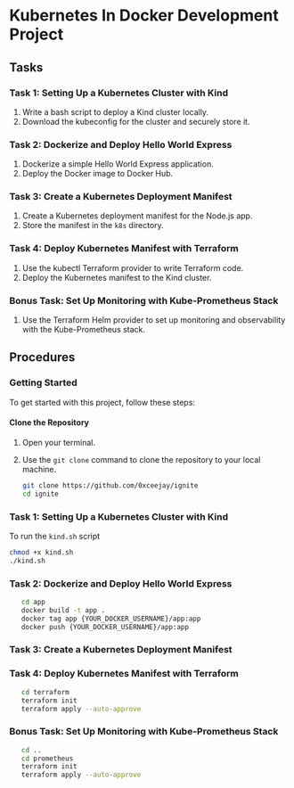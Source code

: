 # Kubernetes In Docker Development Project

## Tasks

### Task 1: Setting Up a Kubernetes Cluster with Kind

1. Write a bash script to deploy a Kind cluster locally.
2. Download the kubeconfig for the cluster and securely store it.

### Task 2: Dockerize and Deploy Hello World Express

1. Dockerize a simple Hello World Express application.
2. Deploy the Docker image to Docker Hub.

### Task 3: Create a Kubernetes Deployment Manifest

1. Create a Kubernetes deployment manifest for the Node.js app.
2. Store the manifest in the `k8s` directory.

### Task 4: Deploy Kubernetes Manifest with Terraform

1. Use the kubectl Terraform provider to write Terraform code.
2. Deploy the Kubernetes manifest to the Kind cluster.

### Bonus Task: Set Up Monitoring with Kube-Prometheus Stack

1. Use the Terraform Helm provider to set up monitoring and observability with the Kube-Prometheus stack.


## Procedures

### Getting Started

To get started with this project, follow these steps:

#### Clone the Repository

1. Open your terminal.

2. Use the `git clone` command to clone the repository to your local machine. 

   ```bash
   git clone https://github.com/0xceejay/ignite
   cd ignite
### Task 1: Setting Up a Kubernetes Cluster with Kind

To run the `kind.sh` script 

   ```bash
   chmod +x kind.sh
   ./kind.sh
   ```
### Task 2: Dockerize and Deploy Hello World Express
```bash
   cd app
   docker build -t app .
   docker tag app {YOUR_DOCKER_USERNAME}/app:app
   docker push {YOUR_DOCKER_USERNAME}/app:app
   ```
### Task 3: Create a Kubernetes Deployment Manifest
### Task 4: Deploy Kubernetes Manifest with Terraform
```bash
   cd terraform
   terraform init
   terraform apply --auto-approve
   ```
### Bonus Task: Set Up Monitoring with Kube-Prometheus Stack
```bash
   cd ..
   cd prometheus
   terraform init
   terraform apply --auto-approve
   ```
